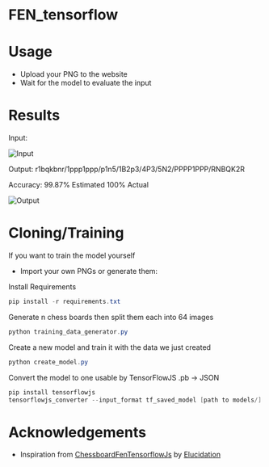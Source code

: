 # FEN_tensorflow

# Usage
- Upload your PNG to the website 
- Wait for the model to evaluate the input

# Results
Input:

![Input](https://i.ibb.co/RY1x4tf/image.png)

Output: r1bqkbnr/1ppp1ppp/p1n5/1B2p3/4P3/5N2/PPPP1PPP/RNBQK2R

Accuracy: 99.87% Estimated 100% Actual

![Output](https://i.ibb.co/sP75P2G/68747470733a2f2f692e6962622e636f2f7a73707a4b637a2f696d6167652e706e67.png)

# Cloning/Training
If you want to train the model yourself
- Import your own PNGs or generate them: 

Install Requirements
```powershell
pip install -r requirements.txt
```
Generate n chess boards then split them each into 64 images
```powershell
python training_data_generator.py
```
Create a new model and train it with the data we just created
```powershell
python create_model.py
```
Convert the model to one usable by TensorFlowJS .pb -> JSON
```powershell
pip install tensorflowjs
tensorflowjs_converter --input_format tf_saved_model [path to models/] [output dir]
```

# Acknowledgements
- Inspiration from [ChessboardFenTensorflowJs](https://github.com/Elucidation/ChessboardFenTensorflowJs) by [Elucidation](https://github.com/Elucidation)
